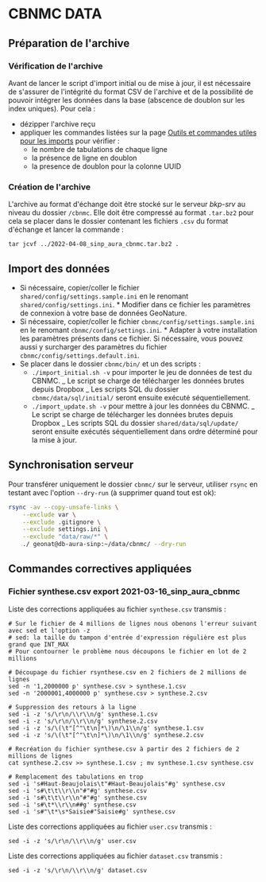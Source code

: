 # CBNMC DATA

## Préparation de l'archive

### Vérification de l'archive

Avant de lancer le script d'import initial ou de mise à jour, il est nécessaire
de s'assurer de l'intégrité du format CSV de l'archive et de la possibilité de
pouvoir intégrer les données dans la base (abscence de doublon sur les index uniques).
Pour cela :

-   dézipper l'archive reçu
-   appliquer les commandes listées sur la page [Outils et commandes utiles pour les imports](https://wiki-sinp.cbn-alpin.fr/database/utilitaires-imports) pour vérifier :
    -   le nombre de tabulations de chaque ligne
    -   la présence de ligne en doublon
    -   la presence de doublon pour la colonne UUID

### Création de l'archive

L'archive au format d'échange doit être stocké sur le serveur *bkp-srv* au niveau du dossier
`/cbnmc`.
Elle doit être compressé au format `.tar.bz2` pour cela se placer dans le
dossier contenant les fichiers `.csv` du format d'échange et lancer la commande :

```
tar jcvf ../2022-04-08_sinp_aura_cbnmc.tar.bz2 .
```

## Import des données

-   Si nécessaire, copier/coller le fichier `shared/config/settings.sample.ini`
    en le renomant `shared/config/settings.ini`. \* Modifier dans ce fichier les paramètres de connexion à votre base de données GeoNature.
-   Si nécessaire, copier/coller le fichier `cbnmc/config/settings.sample.ini`
    en le renomant `cbnmc/config/settings.ini`. \* Adapter à votre installation les paramètres présents dans ce fichier. Si
    nécessaire, vous pouvez aussi y surcharger des paramètres du fichier
     `cbnmc/config/settings.default.ini`.
-   Se placer dans le dossier `cbnmc/bin/` et un des scripts :
    - `./import_initial.sh -v` pour importer le jeu de données de test du CBNMC.
        _ Le script se charge de télécharger les données brutes depuis Dropbox
        _ Les scripts SQL du dossier `cbnmc/data/sql/initial/` seront ensuite exécuté séquentiellement.
    - `./import_update.sh -v` pour mettre à jour les données du CBNMC.
        _ Le script se charge de télécharger les données brutes depuis Dropbox
        _ Les scripts SQL du dossier `shared/data/sql/update/` seront ensuite
        exécutés séquentiellement dans ordre déterminé pour la mise à jour.

## Synchronisation serveur

Pour transférer uniquement le dossier `cbnmc/` sur le serveur, utiliser `rsync`
en testant avec l'option `--dry-run` (à supprimer quand tout est ok):

```bash
rsync -av --copy-unsafe-links \
    --exclude var \
    --exclude .gitignore \
    --exclude settings.ini \
    --exclude "data/raw/*" \
    ./ geonat@db-aura-sinp:~/data/cbnmc/ --dry-run
```

## Commandes correctives appliquées

### Fichier synthese.csv export 2021-03-16_sinp_aura_cbnmc

Liste des corrections appliquées au fichier `synthese.csv` transmis :

```
# Sur le fichier de 4 millions de lignes nous obenons l'erreur suivant avec sed et l'option -z
# sed: la taille du tampon d'entrée d'expression régulière est plus grand que INT_MAX
# Pour contourner le problème nous découpons le fichier en lot de 2 millions

# Découpage du fichier rsynthese.csv en 2 fichiers de 2 millions de lignes
sed -n '1,2000000 p' synthese.csv > synthese.1.csv
sed -n '2000001,4000000 p' synthese.csv > synthese.2.csv

# Suppression des retours à la ligne
sed -i -z 's/\r\n/\\r\\n/g' synthese.1.csv
sed -i -z 's/\r\n/\\r\\n/g' synthese.2.csv
sed -i -z 's/\(\t"[^"\t\n]*\)\n/\1\\n/g' synthese.1.csv
sed -i -z 's/\(\t"[^"\t\n]*\)\n/\1\\n/g' synthese.2.csv

# Recréation du fichier synthese.csv à partir des 2 fichiers de 2 millions de lignes
cat synthese.2.csv >> synthese.1.csv ; mv synthese.1.csv synthese.csv

# Remplacement des tabulations en trop
sed -i 's#Haut-Beaujolais\t"#Haut-Beaujolais"#g' synthese.csv
sed -i 's#\t\t\\r\\n"#"#g' synthese.csv
sed -i 's#\t\t\\r\\n"#"#g' synthese.csv
sed -i 's#\t*\\r\\n##g' synthese.csv
sed -i 's#"\t*\s*Saisie#"Saisie#g' synthese.csv

```

Liste des corrections appliquées au fichier `user.csv` transmis :

```
sed -i -z 's/\r\n/\\r\\n/g' user.csv
```

Liste des corrections appliquées au fichier `dataset.csv` transmis :

```
sed -i -z 's/\r\n/\\r\\n/g' dataset.csv
```
